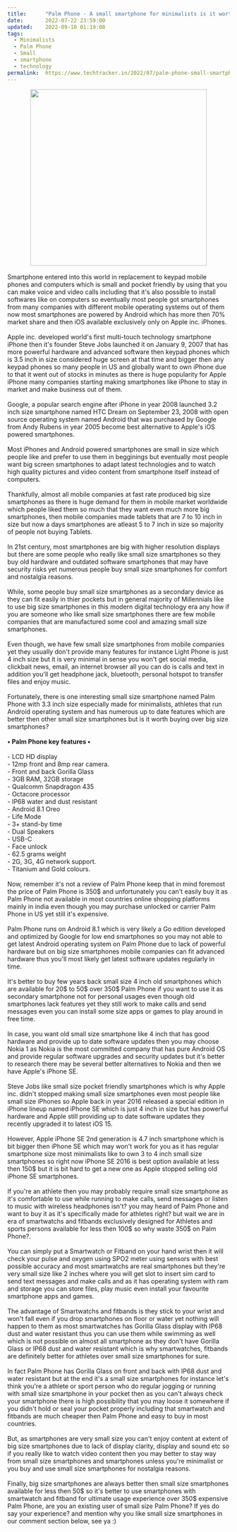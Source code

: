 ```yaml
---
title:		"Palm Phone - A small smartphone for minimalists is it worth buying?"
date:		2022-07-22 23:59:00
updated:	2022-09-10 01:19:08
tags: 
  - Minimalists
  - Palm Phone
  - Small
  - smartphone
  - technology	
permalink:	https://www.techtracker.in/2022/07/palm-phone-small-smartphone-for.html
---
```


<div class="separator" style="clear: both; text-align: center;">
  <a href="https://lh3.googleusercontent.com/-RVZqxap1vkY/Ytrsif69WiI/AAAAAAAAMpM/MWrr8CCbT1wcHKtuFBuSWCqwLoeb2yjbQCNcBGAsYHQ/s1600/1658514564840691-0.png" style="margin-left: 1em; margin-right: 1em;">
    <img border="0" src="https://lh3.googleusercontent.com/-RVZqxap1vkY/Ytrsif69WiI/AAAAAAAAMpM/MWrr8CCbT1wcHKtuFBuSWCqwLoeb2yjbQCNcBGAsYHQ/s1600/1658514564840691-0.png" width="400">
  </a>
</div><div><br></div><div>Smartphone entered into this world in replacement to keypad mobile phones and computers which is small and pocket friendly by using that you can make voice and video calls including that it's also possible to install softwares like on computers so eventually most people got smartphones from many companies with different mobile operating systems out of them now most smartphones are powered by Android which has more then 70% market share and then iOS available exclusively only on Apple inc. iPhones.</div><div><br></div><div>Apple inc. developed world's first multi-touch technology smartphone iPhone then it's founder Steve Jobs launched it on January 9, 2007 that has more powerful hardware and advanced software then keypad phones which is 3.5 inch in size considered huge screen at that time and bigger then any keypad phones so many people in US and globally want to own iPhone due to that it went out of stocks in minutes as there is huge popularity for Apple iPhone many companies starting making smartphones like iPhone to stay in market and make business out of them.</div><div><br></div><div>Google, a popular search engine after iPhone in year 2008 launched 3.2 inch size smartphone named HTC Dream on September 23, 2008 with open source operating system named Android that was purchased by Google from Andy Rubens in year 2005 become best alternative to Apple's iOS powered smartphones.</div><div><br></div><div>Most iPhones and Android powered smartphones are small in size which people like and prefer to use them in begginings but eventually most people want big screen smartphones to adapt latest technologies and to watch high quality pictures and video content from smartphone itself instead of computers.</div><div><br></div><div>Thankfully, almost all mobile companies at fast rate produced big size smartphones as there is huge demand for them in mobile market worldwide which people liked them so much that they want even much more big smartphones, then mobile companies made tablets that are 7 to 10 inch in size but now a days smartphones are atleast 5 to 7 inch in size so majority of people not buying Tablets.</div><div><br></div><div>In 21st century, most smartphones are big with higher resolution displays but there are some people who really like small size smartphones so they buy old hardware and outdated software smartphones that may have security risks yet numerous people buy small size smartphones for comfort and nostalgia reasons.</div><div><br></div><div>While, some people buy small size smartphones as a secondary device as they can fit easily in thier pockets but in general majority of Millennials like to use big size smartphones in this modern digital technology era any how if you are someone who like small size smartphones there are few mobile companies that are manufactured some cool and amazing small size smartphones.</div><div><br></div><div>Even though, we have few small size smartphones from mobile companies yet they usually don't provide many features for instance Light Phone is just 4 inch size but it is very minimal in sense you won't get social media, clickbait news, email, an internet browser all you can do is calls and text in addition you'll get headphone jack, bluetooth, personal hotspot to transfer files and enjoy music.</div><div><br></div><div>Fortunately, there is one interesting small size smartphone named Palm Phone with 3.3 inch size especially made for minimalists, athletes that run Android operating system and has numerous up to date features which are better then other small size smartphones but is it worth buying over big size smartphones?&nbsp;</div><div><br></div><div><b>• Palm Phone key features •</b></div><div>&nbsp;</div><div>- LCD HD display</div><div>- 12mp front and 8mp rear camera.</div><div>- Front and back Gorilla Glass</div><div>- 3GB RAM, 32GB storage</div><div>- Qualcomm Snapdragon 435&nbsp;</div><div>- Octacore processor</div><div>- IP68 water and dust resistant</div><div>- Android 8.1 Oreo</div><div>- Life Mode</div><div>- 3+ stand-by time</div><div>- Dual Speakers</div><div>- USB-C</div><div>- Face unlock</div><div>- 62.5 grams weight</div><div>- 2G, 3G, 4G network support.</div><div>- Titanium and Gold colours.</div><div><br></div><div>Now, remember it's not a review of Palm Phone keep that in mind foremost the price of Palm Phone is 350$ and unfortunately you can't easily buy it as Palm Phone not available in most countries online shopping platforms mainly in india even though you may purchase unlocked or carrier Palm Phone in US yet still it's expensive.</div><div><br></div><div>Palm Phone runs on Android 8.1 which is very likely a Go edition developed and optimized by Google for low end smartphones so you may not able to get latest Android operating system on Palm Phone due to lack of powerful hardware but on big size smartphones mobile companies can fit advanced hardware thus you'll most likely get latest software updates regularly in time.</div><div><br></div><div>It's better to buy few years back small size 4 inch old smartphones which are available for 20$ to 50$ over 350$ Palm Phone if you want to use it as secondary smartphone not for personal usages even though old smartphones lack features yet they still work to make calls and send messages even you can install some size apps or games to play around in free time.</div><div><br></div><div>In case, you want old small size smartphone like 4 inch that has good&nbsp; hardware and provide up to date software updates then you may choose Nokia 1 as Nokia is the most committed company that has pure Android OS and provide regular software upgrades and security updates but it's better to research there may be several better alternatives to Nokia and then we have Apple's iPhone SE.</div><div><br></div><div>Steve Jobs like small size pocket friendly smartphones which is why Apple inc. didn't stopped making small size smartphones even most people like small size iPhones so Apple back in year 2016 released a special edition in iPhone lineup named iPhone SE which is just 4 inch in size but has powerful hardware and Apple still providing up to date software updates they recently upgraded it to latest iOS 15.</div><div><br></div><div>However, Apple iPhone SE 2nd generation is 4.7 inch smartphone which is bit bigger then iPhone SE which may won't work for you as it has regular smartphone size most minimalists like to own 3 to 4 inch small size smartphones so right now iPhone SE 2016 is best option available at less then 150$ but it is bit hard to get a new one as Apple stopped selling old iPhone SE smartphones.</div><div><br></div><div>If you're an athlete then you may probably require small size smartphone as it's comfortable to use while running to make calls, send messages or listen to music with wireless headphones isn't? you may heard of Palm Phone and want to buy it as it's specifically made for athletes right? but wait we are in era of smartwatchs and fitbands exclusively designed for Athletes and sports persons available for less then 100$ so why waste 350$ on Palm Phone?.</div><div><br></div><div>You can simply put a Smartwatch or Fitband on your hand wrist then it will check your pulse and oxygen using SPO2 meter using sensors with best possible accuracy and most smartwatchs are real smartphones but they're very small size like 2 inches where you will get slot to insert sim card to send text messages and make calls and as it has operating system with ram and storage you can store files, play music even install your favourite smartphone apps and games.</div><div><br></div><div>The advantage of Smartwatchs and fitbands is they stick to your wrist and won't fall even if you drop smartphones on floor or water yet nothing will happen to them as most smartwatches has Gorilla Glass display with IP68 dust and water resistant thus you can use them while swimming as well which is not possible on almost all smartphone as they don't have Gorilla Glass or IP68 dust and water resistant which is why smartwatches, fitbands are definitely better for athletes over small size smartphones for sure.</div><div><br></div><div>In fact Palm Phone has Gorilla Glass on front and back with IP68 dust and water resistant but at the end it's a small size smartphones for instance let's think you're a athlete or sport person who do regular jogging or running with small size smartphone in your pocket then as you can't always check your smartphone there is high possibility that you may loose it somewhere if you didn't hold or seal your pocket properly including that smartwatch and fitbands are much cheaper then Palm Phone and easy to buy in most countries.</div><div><br></div><div>But, as smartphones are very small size you can't enjoy content at extent of big size smartphones due to lack of display clarity, display and sound etc so if you really like to watch video content then you may better to stay way from small size smartphones and smartphones unless you're minimalist or you buy and use small size smartphones for nostalgia reasons.</div><div><br></div><div>Finally, big size smartphones are always better then small size smartphones available for less then 50$ so it's better to use smartphones with smartwatch and fitband for ultimate usage experience over 350$ expensive Palm Phone, are you an existing user of small size Palm Phone? If yes do say your experience? and mention why you like small size smartphones in our comment section below, see ya :)</div><div></div>
<!-- no comments on this post -->
